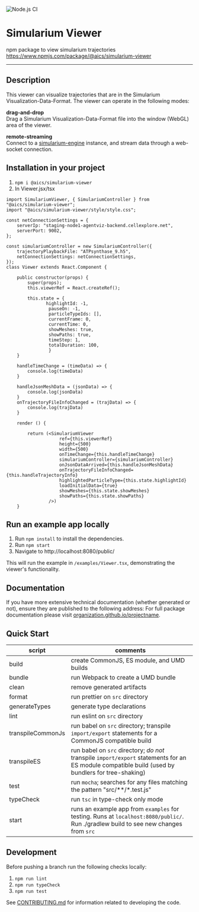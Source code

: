 ![Node.js CI](https://github.com/allen-cell-animated/simularium-viewer/workflows/Node.js%20CI/badge.svg)

# Simularium Viewer

npm package to view simularium trajectories
https://www.npmjs.com/package/@aics/simularium-viewer

---

## Description
This viewer can visualize trajectories that are in the Simularium Visualization-Data-Format. The viewer can operate in the following modes:

**drag-and-drop**  
Drag a Simularium Visualization-Data-Format file into the window (WebGL) area of the viewer.

**remote-streaming**  
Connect to a [simularium-engine](https://github.com/allen-cell-animated/simularium-engine) instance, and stream data through a web-socket connection.

## Installation in your project
1. `npm i @aics/simularium-viewer`
2. In Viewer.jsx/tsx 
```
import SimulariumViewer, { SimulariumController } from "@aics/simularium-viewer";
import "@aics/simularium-viewer/style/style.css";

const netConnectionSettings = {
    serverIp: "staging-node1-agentviz-backend.cellexplore.net",
    serverPort: 9002,
};

const simulariumController = new SimulariumController({
    trajectoryPlaybackFile: "ATPsynthase_9.h5",
    netConnectionSettings: netConnectionSettings,
});
class Viewer extends React.Component {

    public constructor(props) {
        super(props);
        this.viewerRef = React.createRef();

        this.state = {
               highlightId: -1,
                pauseOn: -1,
                particleTypeIds: [],
                currentFrame: 0,
                currentTime: 0,
                showMeshes: true,
                showPaths: true,
                timeStep: 1,
                totalDuration: 100,
                }
    }

    handleTimeChange = (timeData) => {
        console.log(timeData)
    }

    handleJsonMeshData = (jsonData) => {
        console.log(jsonData)
    }
    onTrajectoryFileInfoChanged = (trajData) => {
        console.log(trajData)
    }

    render () {

        return (<SimulariumViewer
                    ref={this.viewerRef}
                    height={500}
                    width={500}
                    onTimeChange={this.handleTimeChange}
                    simulariumController={simulariumController}
                    onJsonDataArrived={this.handleJsonMeshData}
                    onTrajectoryFileInfoChanged={this.handleTrajectoryInfo}
                    highlightedParticleType={this.state.highlightId}
                    loadInitialData={true}
                    showMeshes={this.state.showMeshes}
                    showPaths={this.state.showPaths}
                />)
    }
```

## Run an example app locally

1. Run `npm install` to install the dependencies.
2. Run `npm start`
3. Navigate to http://localhost:8080/public/

This will run the example in `/examples/Viewer.tsx`, demonstrating the viewer's functionality.

## Documentation

If you have more extensive technical documentation (whether generated or not), ensure they are published to the following address:
For full package documentation please visit
[organization.github.io/projectname](https://organization.github.io/projectname/index.html).

## Quick Start

| script | comments |
| ------ | -------- |
| build  | create CommonJS, ES module, and UMD builds |
| bundle | run Webpack to create a UMD bundle |
| clean | remove generated artifacts |
| format | run prettier on `src` directory |
| generateTypes | generate type declarations |
| lint | run eslint on `src` directory |
| transpileCommonJs | run babel on `src` directory; transpile `import/export` statements for a CommonJS compatible build |
| transpileES |  run babel on `src` directory; *do not* transpile `import/export` statements for an ES module compatible build (used by bundlers for tree-shaking) |
| test | run `mocha`; searches for any files matching the pattern "src/**/*.test.js" |
| typeCheck | run `tsc` in type-check only mode |
| start  | runs an example app from `examples` for testing. Runs at `localhost:8080/public/`. Run ./gradlew build to see new changes from `src` |

## Development

Before pushing a branch run the following checks locally:
1. `npm run lint`
2. `npm run typeCheck`
3. `npm run test`

See [CONTRIBUTING.md](CONTRIBUTING.md) for information related to developing the code.
